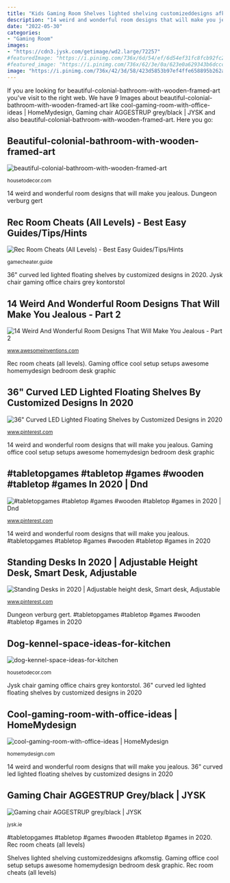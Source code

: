 ```yaml
---
title: "Kids Gaming Room Shelves lighted shelving customizeddesigns afkomstig"
description: "14 weird and wonderful room designs that will make you jealous"
date: "2022-05-30"
categories:
- "Gaming Room"
images:
- "https://cdn3.jysk.com/getimage/wd2.large/72257"
#featuredImage: "https://i.pinimg.com/736x/6d/54/ef/6d54ef31fc8fcb92fc24032db8f8c380.jpg"
#featured_image: "https://i.pinimg.com/736x/62/3e/0a/623e0a629343b6dccc89720dcfcf1cd7.jpg"
image: "https://i.pinimg.com/736x/42/3d/58/423d5853b97ef4ffe658895b262a4077.jpg"
---
```


If you are looking for beautiful-colonial-bathroom-with-wooden-framed-art you've visit to the right web. We have 9 Images about beautiful-colonial-bathroom-with-wooden-framed-art like cool-gaming-room-with-office-ideas | HomeMydesign, Gaming chair AGGESTRUP grey/black | JYSK and also beautiful-colonial-bathroom-with-wooden-framed-art. Here you go:

## Beautiful-colonial-bathroom-with-wooden-framed-art

![beautiful-colonial-bathroom-with-wooden-framed-art](https://housetodecor.com/wp-content/uploads/2020/03/beautiful-colonial-bathroom-with-wooden-framed-art.jpg "36&quot; curved led lighted floating shelves by customized designs in 2020")

<small>housetodecor.com</small>

14 weird and wonderful room designs that will make you jealous. Dungeon verburg gert

## Rec Room Cheats (All Levels) - Best Easy Guides/Tips/Hints

![Rec Room Cheats (All Levels) - Best Easy Guides/Tips/Hints](https://is4-ssl.mzstatic.com/image/thumb/Purple123/v4/81/4e/63/814e6340-1f88-1bdc-0a5b-4d94bd7db2c4/pr_source.png/392x696bb.png "Gaming chair aggestrup grey/black")

<small>gamecheater.guide</small>

36&quot; curved led lighted floating shelves by customized designs in 2020. Jysk chair gaming office chairs grey kontorstol

## 14 Weird And Wonderful Room Designs That Will Make You Jealous - Part 2

![14 Weird And Wonderful Room Designs That Will Make You Jealous - Part 2](https://www.awesomeinventions.com/wp-content/uploads/2016/01/Weird-Wonderful-Room-Designs-green.jpg "Jysk chair gaming office chairs grey kontorstol")

<small>www.awesomeinventions.com</small>

Rec room cheats (all levels). Gaming office cool setup setups awesome homemydesign bedroom desk graphic

## 36&quot; Curved LED Lighted Floating Shelves By Customized Designs In 2020

![36&quot; Curved LED Lighted Floating Shelves by Customized Designs in 2020](https://i.pinimg.com/736x/6d/54/ef/6d54ef31fc8fcb92fc24032db8f8c380.jpg "#tabletopgames #tabletop #games #wooden #tabletop #games in 2020")

<small>www.pinterest.com</small>

14 weird and wonderful room designs that will make you jealous. Gaming office cool setup setups awesome homemydesign bedroom desk graphic

## #tabletopgames #tabletop #games #wooden #tabletop #games In 2020 | Dnd

![#tabletopgames #tabletop #games #wooden #tabletop #games in 2020 | Dnd](https://i.pinimg.com/736x/42/3d/58/423d5853b97ef4ffe658895b262a4077.jpg "Gaming office cool setup setups awesome homemydesign bedroom desk graphic")

<small>www.pinterest.com</small>

14 weird and wonderful room designs that will make you jealous. #tabletopgames #tabletop #games #wooden #tabletop #games in 2020

## Standing Desks In 2020 | Adjustable Height Desk, Smart Desk, Adjustable

![Standing Desks in 2020 | Adjustable height desk, Smart desk, Adjustable](https://i.pinimg.com/736x/62/3e/0a/623e0a629343b6dccc89720dcfcf1cd7.jpg "Rec room cheats (all levels)")

<small>www.pinterest.com</small>

Dungeon verburg gert. #tabletopgames #tabletop #games #wooden #tabletop #games in 2020

## Dog-kennel-space-ideas-for-kitchen

![dog-kennel-space-ideas-for-kitchen](https://housetodecor.com/wp-content/uploads/2021/01/dog-kennel-space-ideas-for-kitchen.jpg "Weird jealous")

<small>housetodecor.com</small>

Jysk chair gaming office chairs grey kontorstol. 36&quot; curved led lighted floating shelves by customized designs in 2020

## Cool-gaming-room-with-office-ideas | HomeMydesign

![cool-gaming-room-with-office-ideas | HomeMydesign](https://homemydesign.com/wp-content/uploads/2020/02/cool-gaming-room-with-office-ideas.jpg "14 weird and wonderful room designs that will make you jealous")

<small>homemydesign.com</small>

14 weird and wonderful room designs that will make you jealous. 36&quot; curved led lighted floating shelves by customized designs in 2020

## Gaming Chair AGGESTRUP Grey/black | JYSK

![Gaming chair AGGESTRUP grey/black | JYSK](https://cdn3.jysk.com/getimage/wd2.large/72257 "Standing desks in 2020")

<small>jysk.ie</small>

#tabletopgames #tabletop #games #wooden #tabletop #games in 2020. Rec room cheats (all levels)

Shelves lighted shelving customizeddesigns afkomstig. Gaming office cool setup setups awesome homemydesign bedroom desk graphic. Rec room cheats (all levels)
